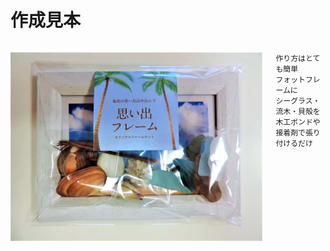 # 作成見本

<div class="columns">
<div class="column">
   
![これはオリジナルフレームキットの１こです！](./DSCN1383.jpg)

</div>
<div class="column">  
  
    作り方はとても簡単
    フォットフレームに
    シーグラス・流木・貝殻を
    木工ボンドや接着剤で張り付けるだけ

</div>
</div>
